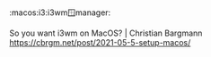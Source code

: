 :macos:i3:i3wm:window:manager:

So you want i3wm on MacOS? | Christian Bargmann
https://cbrgm.net/post/2021-05-5-setup-macos/
